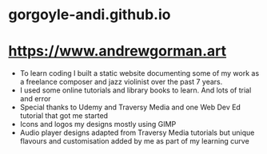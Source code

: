 # gorgoyle-andi.github.io
# https://www.andrewgorman.art
- To learn coding I built a static website documenting some of my work as a freelance composer and jazz violinist over the past 7 years.
- I used some online tutorials and library books to learn. And lots of trial and error
- Special thanks to  Udemy and Traversy Media and one Web Dev Ed tutorial that got me started
- Icons and logos my designs mostly using GIMP
- Audio player designs adapted from Traversy Media tutorials but unique flavours and customisation added by me as part of my learning curve
